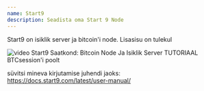 ```yaml
---
name: Start9
description: Seadista oma Start 9 Node
---
```


Start9 on isiklik server ja bitcoin'i node.
Lisasisu on tulekul

![video](https://www.youtube.com/watch?v=DKBJ3_3ZomU)
Start9 Saatkond: Bitcoin Node Ja Isiklik Server TUTORIAAL BTCsession'i poolt

süvitsi mineva kirjutamise juhendi jaoks: https://docs.start9.com/latest/user-manual/
